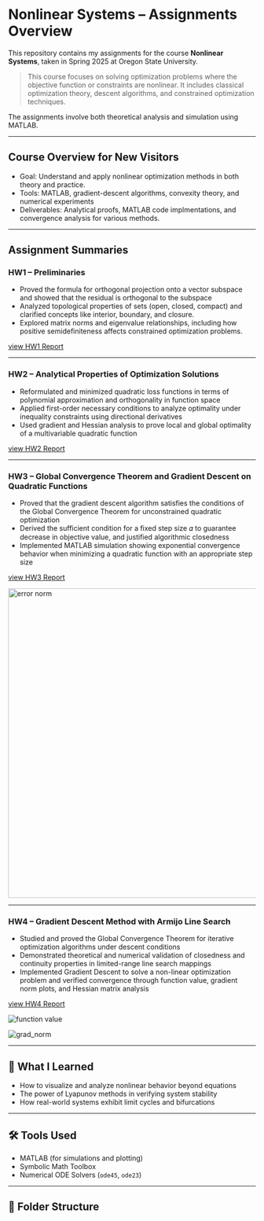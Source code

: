# Nonlinear Systems – Assignments Overview

This repository contains my assignments for the course **Nonlinear Systems**, taken in Spring 2025 at Oregon State University.

> This course focuses on solving optimization problems where the objective function or constraints are nonlinear. It includes classical optimization theory, descent algorithms, and constrained optimization techniques.

The assignments involve both theoretical analysis and simulation using MATLAB.

---

## Course Overview for New Visitors

- Goal: Understand and apply nonlinear optimization methods in both theory and practice.
- Tools: MATLAB, gradient-descent algorithms, convexity theory, and numerical experiments
- Deliverables: Analytical proofs, MATLAB code implmentations, and convergence analysis for various methods. 

---

## Assignment Summaries

### HW1 – Preliminaries

- Proved the formula for orthogonal projection onto a vector subspace and showed that the residual is orthogonal to the subspace
- Analyzed topological properties of sets (open, closed, compact) and clarified concepts like interior, boundary, and closure.
- Explored matrix norms and eigenvalue relationships, including how positive semidefiniteness affects constrained optimization problems.

[view HW1 Report](./HW1/AI539_Nonlinear_Optimization_HW1_Hyuntaek_Oh_250416_005937.pdf)  

---

### HW2 – Analytical Properties of Optimization Solutions

- Reformulated and minimized quadratic loss functions in terms of polynomial approximation and orthogonality in function space
- Applied first-order necessary conditions to analyze optimality under inequality constraints using directional derivatives
- Used gradient and Hessian analysis to prove local and global optimality of a multivariable quadratic function

[view HW2 Report](./HW2/AI539_Nonlinear_Optimization_HW2_Hyuntaek_Oh.pdf)  

---

### HW3 – Global Convergence Theorem and Gradient Descent on Quadratic Functions

- Proved that the gradient descent algorithm satisfies the conditions of the Global Convergence Theorem for unconstrained quadratic optimization
- Derived the sufficient condition for a fixed step size 𝛼 to guarantee decrease in objective value, and justified algorithmic closedness
- Implemented MATLAB simulation showing exponential convergence behavior when minimizing a quadratic function with an appropriate step size

[view HW3 Report](./HW3/AI539_Nonlinear_Optimization_HW3_Hyuntaek_Oh.pdf) 

<img width="840" height="630" alt="error norm" src="https://github.com/user-attachments/assets/37c5b95d-87ff-419f-ad44-3d2ae07a1030" />

---

### HW4 – Gradient Descent Method with Armijo Line Search

- Studied and proved the Global Convergence Theorem for iterative optimization algorithms under descent conditions
- Demonstrated theoretical and numerical validation of closedness and continuity properties in limited-range line search mappings
- Implemented Gradient Descent to solve a non-linear optimization problem and verified convergence through function value, gradient norm plots, and Hessian matrix analysis

[view HW4 Report](./HW4/AI539_Nonlinear_Optimization_HW4_Hyuntaek_Oh.pdf) 

![function value](https://github.com/user-attachments/assets/b1b34796-9094-42e7-bb44-e9a6de01f1b9)

![grad_norm](https://github.com/user-attachments/assets/3adbae11-8826-4b67-b808-045a801acd67)

---

## 🧠 What I Learned

- How to visualize and analyze nonlinear behavior beyond equations
- The power of Lyapunov methods in verifying system stability
- How real-world systems exhibit limit cycles and bifurcations

---

## 🛠️ Tools Used

- MATLAB (for simulations and plotting)
- Symbolic Math Toolbox
- Numerical ODE Solvers (`ode45`, `ode23`)

---

## 📁 Folder Structure

